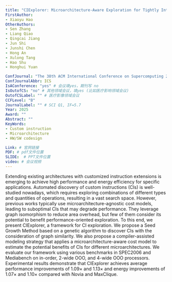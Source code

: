 ```yaml
---
title: "CIExplorer: Microarchitecture-Aware Exploration for Tightly Integrated Custom Instruction"
FirstAuthor:
- Xiaoyu Hao
OtherAuthors:
- Sen Zhang
- Liang Qiao
- Qingcai Jiang
- Jun Shi
- Junshi Chen
- Hong An
- Xulong Tang
- Hao Shu
- Honghui Yuan

ConfJournal: "The 38th ACM International Conference on Supercomputing 2025"
ConfJournalAbbr: ICS
IsAConference: "yes" # 会议填yes，期刊写 no
IsOutofCS: "no" # 其他领域会议，填yes (比如医疗影响领域会议)
OutofCSLabel: "" # 医疗影像领域会议
CCFLevel: "B" 
JournalLabel: "" # SCI Q1, IF=5.7 
Year: 2025
Award: ""
Abstract: ""
KeyWords:
- Custom instruction
- Microarchitecture
- HW/SW codesign

Link: # 官网链接 
PDF: # pdf文件位置
SLIDE:  # PPT文件位置
video: # 会议视频
---
```


Extending existing architectures with customized instruction extensions is emerging to achieve high performance and energy efficiency for specific applications. Automated discovery of custom instructions (CIs) is well-studied nowadays, which requires exploring combinations of different types and quantities of operations, resulting in a vast search space.
However, previous works typically use microarchitecture-agnostic cost models, leading to suboptimal CIs that may degrade performance. They leverage graph isomorphism to reduce area overhead, but few of them consider its potential to benefit performance-oriented exploration.
To this end, we present CIExplorer, a framework for CI exploration. We propose a Seed Growth Method based on a genetic algorithm to discover CIs with the consideration of graph similarity. We also propose a compiler-assisted modeling strategy that applies a microarchitecture-aware cost model to estimate the potential benefits of CIs for different microarchitectures.
 We evaluate our framework using various benchmarks in SPEC2006 and Mediabench on in-order, 2-wide OOO, and 4-wide OOO processors. 
Experimental results demonstrate that CIExplorer achieves average performance improvements of 1.09$\times$ and 1.13$\times$ and energy improvements of 1.07$\times$ and 1.10$\times$ compared with Novia and MaxClique.

